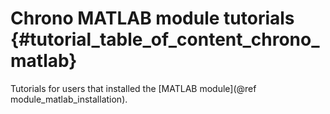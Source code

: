 Chrono MATLAB module tutorials   {#tutorial_table_of_content_chrono_matlab}
================================

Tutorials for users that installed the [MATLAB module](@ref module_matlab_installation).

